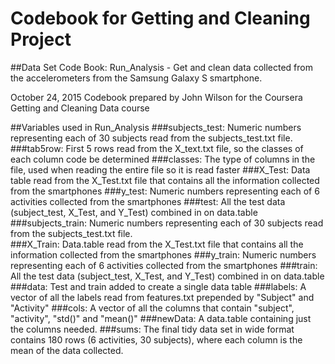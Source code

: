 # Codebook for Getting and Cleaning Project

##Data Set Code Book: Run_Analysis - Get and clean data collected from the accelerometers from the Samsung Galaxy S smartphone.

October 24, 2015
Codebook prepared by John Wilson for the Coursera Getting and Cleaning Data course

##Variables used in Run_Analysis
###subjects_test: 
Numeric numbers representing each of 30 subjects read from the subjects_test.txt file.   
###tab5row: 
First 5 rows read from the X_text.txt file, so the classes of each column code be determined
###classes: 
The type of columns in the file, used when reading the entire file so it is read faster
###X_Test: 
Data table read from the X_Test.txt file that contains all the information collected from the smartphones
###y_test: 
Numeric numbers representing each of 6 activities collected from the smartphones
###test: 
All the test data (subject_test, X_Test, and Y_Test) combined in on data.table
###subjects_train: 
Numeric numbers representing each of 30 subjects read from the subjects_test.txt file.   
###X_Train: 
Data.table read from the X_Test.txt file that contains all the information collected from the smartphones
###y_train: 
Numeric numbers representing each of 6 activities collected from the smartphones
###train: 
All the test data (subject_test, X_Test, and Y_Test) combined in on data.table
###data: 
Test and train added to create a single data table
###labels: 
A vector of all the labels read from features.txt prepended by "Subject" and "Activity" 
###cols: 
A vector of all the columns that contain "subject", "activity", "std()" and "mean()" 
###newData: 
A data.table containing just the columns needed.
###sums: 
The final tidy data set in wide format contains 180 rows (6 activities, 30 subjects), where each column is the mean of the data collected.

